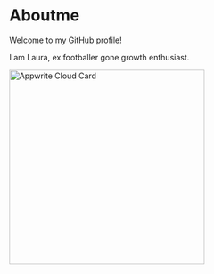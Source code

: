 # Aboutme
Welcome to my GitHub profile! 

I am Laura, ex footballer gone growth enthusiast.


<a href="https://cloud.appwrite.io/card/644ba7258b2976dbd46b">
	<img width="350" src="https://cloud.appwrite.io/v1/cards/cloud?userId=644ba7258b2976dbd46b" alt="Appwrite Cloud Card" />
</a>
